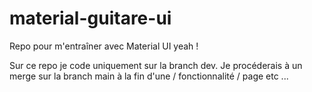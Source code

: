 # material-guitare-ui

Repo pour m'entraîner avec Material UI yeah !

Sur ce repo je code uniquement sur la branch dev.
Je procéderais à un merge  sur la branch main à la fin d'une / fonctionnalité / page etc ...
 
